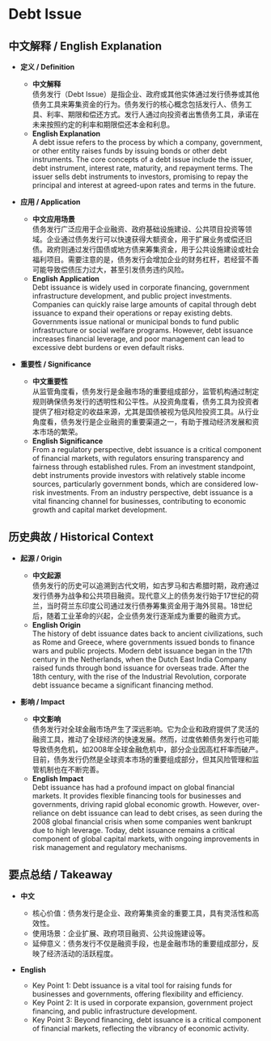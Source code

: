 # Debt Issue

## 中文解释 / English Explanation

* **定义 / Definition**  
  - **中文解释**  
    债务发行（Debt Issue）是指企业、政府或其他实体通过发行债券或其他债务工具来筹集资金的行为。债务发行的核心概念包括发行人、债务工具、利率、期限和偿还方式。发行人通过向投资者出售债务工具，承诺在未来按照约定的利率和期限偿还本金和利息。  
  - **English Explanation**  
    A debt issue refers to the process by which a company, government, or other entity raises funds by issuing bonds or other debt instruments. The core concepts of a debt issue include the issuer, debt instrument, interest rate, maturity, and repayment terms. The issuer sells debt instruments to investors, promising to repay the principal and interest at agreed-upon rates and terms in the future.

* **应用 / Application**  
  - **中文应用场景**  
    债务发行广泛应用于企业融资、政府基础设施建设、公共项目投资等领域。企业通过债务发行可以快速获得大额资金，用于扩展业务或偿还旧债。政府则通过发行国债或地方债来筹集资金，用于公共设施建设或社会福利项目。需要注意的是，债务发行会增加企业的财务杠杆，若经营不善可能导致偿债压力过大，甚至引发债务违约风险。  
  - **English Application**  
    Debt issuance is widely used in corporate financing, government infrastructure development, and public project investments. Companies can quickly raise large amounts of capital through debt issuance to expand their operations or repay existing debts. Governments issue national or municipal bonds to fund public infrastructure or social welfare programs. However, debt issuance increases financial leverage, and poor management can lead to excessive debt burdens or even default risks.

* **重要性 / Significance**  
  - **中文重要性**  
    从监管角度看，债务发行是金融市场的重要组成部分，监管机构通过制定规则确保债务发行的透明性和公平性。从投资角度看，债务工具为投资者提供了相对稳定的收益来源，尤其是国债被视为低风险投资工具。从行业角度看，债务发行是企业融资的重要渠道之一，有助于推动经济发展和资本市场的繁荣。  
  - **English Significance**  
    From a regulatory perspective, debt issuance is a critical component of financial markets, with regulators ensuring transparency and fairness through established rules. From an investment standpoint, debt instruments provide investors with relatively stable income sources, particularly government bonds, which are considered low-risk investments. From an industry perspective, debt issuance is a vital financing channel for businesses, contributing to economic growth and capital market development.

## 历史典故 / Historical Context

* **起源 / Origin**  
  - **中文起源**  
    债务发行的历史可以追溯到古代文明，如古罗马和古希腊时期，政府通过发行债券为战争和公共项目融资。现代意义上的债务发行始于17世纪的荷兰，当时荷兰东印度公司通过发行债券筹集资金用于海外贸易。18世纪后，随着工业革命的兴起，企业债务发行逐渐成为重要的融资方式。  
  - **English Origin**  
    The history of debt issuance dates back to ancient civilizations, such as Rome and Greece, where governments issued bonds to finance wars and public projects. Modern debt issuance began in the 17th century in the Netherlands, when the Dutch East India Company raised funds through bond issuance for overseas trade. After the 18th century, with the rise of the Industrial Revolution, corporate debt issuance became a significant financing method.

* **影响 / Impact**  
  - **中文影响**  
    债务发行对全球金融市场产生了深远影响。它为企业和政府提供了灵活的融资工具，推动了全球经济的快速发展。然而，过度依赖债务发行也可能导致债务危机，如2008年全球金融危机中，部分企业因高杠杆率而破产。目前，债务发行仍然是全球资本市场的重要组成部分，但其风险管理和监管机制也在不断完善。  
  - **English Impact**  
    Debt issuance has had a profound impact on global financial markets. It provides flexible financing tools for businesses and governments, driving rapid global economic growth. However, over-reliance on debt issuance can lead to debt crises, as seen during the 2008 global financial crisis when some companies went bankrupt due to high leverage. Today, debt issuance remains a critical component of global capital markets, with ongoing improvements in risk management and regulatory mechanisms.

## 要点总结 / Takeaway

* **中文**  
  - 核心价值：债务发行是企业、政府筹集资金的重要工具，具有灵活性和高效性。  
  - 使用场景：企业扩展、政府项目融资、公共设施建设等。  
  - 延伸意义：债务发行不仅是融资手段，也是金融市场的重要组成部分，反映了经济活动的活跃程度。  

* **English**  
  - Key Point 1: Debt issuance is a vital tool for raising funds for businesses and governments, offering flexibility and efficiency.  
  - Key Point 2: It is used in corporate expansion, government project financing, and public infrastructure development.  
  - Key Point 3: Beyond financing, debt issuance is a critical component of financial markets, reflecting the vibrancy of economic activity.
